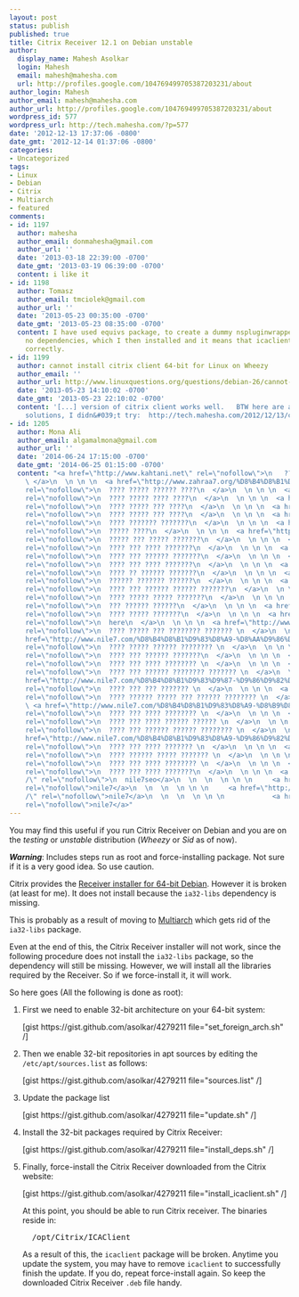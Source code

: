 ```yaml
---
layout: post
status: publish
published: true
title: Citrix Receiver 12.1 on Debian unstable
author:
  display_name: Mahesh Asolkar
  login: Mahesh
  email: mahesh@mahesha.com
  url: http://profiles.google.com/104769499705387203231/about
author_login: Mahesh
author_email: mahesh@mahesha.com
author_url: http://profiles.google.com/104769499705387203231/about
wordpress_id: 577
wordpress_url: http://tech.mahesha.com/?p=577
date: '2012-12-13 17:37:06 -0800'
date_gmt: '2012-12-14 01:37:06 -0800'
categories:
- Uncategorized
tags:
- Linux
- Debian
- Citrix
- Multiarch
- featured
comments:
- id: 1197
  author: mahesha
  author_email: donmahesha@gmail.com
  author_url: ''
  date: '2013-03-18 22:39:00 -0700'
  date_gmt: '2013-03-19 06:39:00 -0700'
  content: i like it
- id: 1198
  author: Tomasz
  author_email: tmciolek@gmail.com
  author_url: ''
  date: '2013-05-23 00:35:00 -0700'
  date_gmt: '2013-05-23 08:35:00 -0700'
  content: I have used equivs package, to create a dummy nspluginwrapper package with
    no dependencies, which I then installed and it means that icaclient installed
    correctly.
- id: 1199
  author: cannot install citrix client 64-bit for Linux on Wheezy
  author_email: ''
  author_url: http://www.linuxquestions.org/questions/debian-26/cannot-install-citrix-client-64-bit-for-linux-on-wheezy-4175463007/#post4957592
  date: '2013-05-23 14:10:02 -0700'
  date_gmt: '2013-05-23 22:10:02 -0700'
  content: '[...] version of citrix client works well.   BTW here are another possible
    solutions, I didn&#039;t try:  http://tech.mahesha.com/2012/12/13/c...bian-unstable/  https://help.ubuntu.com/community/CitrixICAClientHowTo  [...]'
- id: 1205
  author: Mona Ali
  author_email: algamalmona@gmail.com
  author_url: ''
  date: '2014-06-24 17:15:00 -0700'
  date_gmt: '2014-06-25 01:15:00 -0700'
  content: "<a href=\"http://www.kahtani.net\" rel=\"nofollow\">\n   ????? ??? ???????\n
    \ </a>\n  \n \n \n  <a href=\"http://www.zahraa7.org/%D8%B4%D8%B1%D9%83%D8%A9-%D8%AA%D9%86%D8%B8%D9%8A%D9%81-%D8%A8%D8%AC%D8%AF%D8%A9/%D8%B4%D8%B1%D9%83%D8%A9-%D8%AA%D9%86%D8%B8%D9%8A%D9%81-%D8%AE%D8%B2%D8%A7%D9%86%D8%A7%D8%AA-%D8%A8%D8%AC%D8%AF%D8%A9/\"
    rel=\"nofollow\">\n  ???? ????? ?????? ????\n  </a>\n  \n \n \n  <a href=\"http://www.zahraa7.org/%D8%B4%D8%B1%D9%83%D8%A9-%D8%AA%D8%AE%D8%B2%D9%8A%D9%86-%D8%A7%D8%AB%D8%A7%D8%AB-%D8%A8%D8%AC%D8%AF%D8%A9/\"
    rel=\"nofollow\">\n  ???? ????? ???? ????\n  </a>\n  \n \n \n  <a href=\"http://www.zahraa7.org/%D8%B4%D8%B1%D9%83%D8%A9-%D8%AA%D9%86%D8%B8%D9%8A%D9%81-%D8%B4%D9%82%D9%82-%D8%A8%D8%AC%D8%AF%D8%A9/\"
    rel=\"nofollow\">\n  ???? ????? ??? ????\n  </a>\n  \n \n \n  <a href=\"http://www.zahraa7.org/%D8%B4%D8%B1%D9%83%D8%A9-%D8%AA%D9%86%D8%B8%D9%8A%D9%81-%D9%81%D9%84%D9%84-%D8%A8%D8%AC%D8%AF%D8%A9/\"
    rel=\"nofollow\">\n  ???? ????? ??? ????\n  </a>\n  \n \n \n  <a href=\"http://www.furniture-movers.org/%D8%B4%D8%B1%D9%83%D8%A9-%D9%85%D9%82%D8%A7%D9%88%D9%84%D8%A7%D8%AA-%D8%A8%D8%A7%D9%84%D8%B1%D9%8A%D8%A7%D8%B6/\"
    rel=\"nofollow\">\n  ???? ??????? ???????\n  </a>\n  \n \n \n  <a href=\"http://www.furniture-movers.org/%D8%AA%D8%AE%D8%B2%D9%8A%D9%86-%D8%A7%D8%AB%D8%A7%D8%AB/%D8%AA%D8%BA%D9%84%D9%8A%D9%81-%D8%A7%D9%84%D8%A7%D8%AB%D8%A7%D8%AB/\"
    rel=\"nofollow\">\n  ????? ????\n  </a>\n  \n \n \n  <a href=\"http://www.furniture-movers.org/%D9%86%D9%82%D9%84-%D8%B9%D9%81%D8%B4/%D8%B4%D8%B1%D9%83%D8%A7%D8%AA-%D9%86%D9%82%D9%84-%D8%B9%D9%81%D8%B4-%D8%A8%D8%A7%D9%84%D8%B1%D9%8A%D8%A7%D8%B6/\"
    rel=\"nofollow\">\n  ????? ??? ????? ???????\n  </a>\n  \n \n \n  <a href=\"http://www.furniture-movers.org/%D8%B4%D8%B1%D9%83%D8%A9-%D8%B9%D8%B2%D9%84-%D8%A7%D8%B3%D8%B7%D8%AD-%D8%A8%D8%A7%D9%84%D8%B1%D9%8A%D8%A7%D8%B6/\"
    rel=\"nofollow\">\n  ???? ??? ???? ???????\n  </a>\n  \n \n \n  <a href=\"http://www.furniture-movers.org/%D8%B4%D8%B1%D9%83%D8%A9-%D8%B9%D8%B2%D9%84-%D8%AE%D8%B2%D8%A7%D9%86%D8%A7%D8%AA-%D8%A8%D8%A7%D9%84%D8%B1%D9%8A%D8%A7%D8%B6/\"
    rel=\"nofollow\">\n  ???? ??? ?????? ???????\n  </a>\n  \n \n \n  <a href=\"http://www.dammam-cleaning.com/%D8%B4%D8%B1%D9%83%D8%A9-%D9%86%D9%82%D9%84-%D8%A7%D8%AB%D8%A7%D8%AB-%D8%A8%D8%A7%D9%84%D8%AF%D9%85%D8%A7%D9%85/\"
    rel=\"nofollow\">\n  ???? ??? ???? ???????\n  </a>\n  \n \n \n  <a href=\"http://www.dammam-cleaning.com/%D8%B4%D8%B1%D9%83%D8%A9-%D8%B1%D8%B4-%D9%85%D8%A8%D9%8A%D8%AF%D8%A7%D8%AA-%D8%A8%D8%A7%D9%84%D8%AF%D9%85%D8%A7%D9%85/\"
    rel=\"nofollow\">\n  ???? ?? ?????? ???????\n  </a>\n  \n \n \n  <a href=\"http://www.dammam-cleaning.com/%D8%B4%D8%B1%D9%83%D8%A9-%D9%85%D9%83%D8%A7%D9%81%D8%AD%D8%A9-%D8%AD%D8%B4%D8%B1%D8%A7%D8%AA-%D8%A8%D8%A7%D9%84%D8%AE%D8%A8%D8%B1/\"
    rel=\"nofollow\">\n  ?????? ??????? ??????\n  </a>\n  \n \n \n  <a href=\"http://www.dammam-cleaning.com/%D8%B4%D8%B1%D9%83%D8%A9-%D9%83%D8%B4%D9%81-%D8%AA%D8%B3%D8%B1%D8%A8%D8%A7%D8%AA-%D8%A7%D9%84%D9%85%D9%8A%D8%A7%D9%87-%D8%A8%D8%A7%D9%84%D8%AF%D9%85%D8%A7%D9%85/\"
    rel=\"nofollow\">\n  ???? ??? ?????? ?????? ???????\n  </a>\n  \n \n \n  <a href=\"http://www.dammam-cleaning.com/%D8%B4%D8%B1%D9%83%D8%A9-%D8%AA%D9%86%D8%B8%D9%8A%D9%81-%D9%85%D9%88%D9%83%D9%8A%D8%AA-%D8%A8%D8%A7%D9%84%D8%AF%D9%85%D8%A7%D9%85/\"
    rel=\"nofollow\">\n  ???? ????? ????? ???????\n  </a>\n  \n \n \n  <a href=\"http://www.tasleek.org\"
    rel=\"nofollow\">\n  ??? ?????? ??????\n  </a>\n  \n \n \n  <a href=\"http://www.shamel7.com\"
    rel=\"nofollow\">\n  ???? ????? ???????\n  </a>\n  \n \n \n  <a href=\"https://plus.google.com/u/0/108593114992470265214\"
    rel=\"nofollow\">\n  here\n  </a>\n  \n \n \n  <a href=\"http://www.nile7.com/%D8%B4%D8%B1%D9%83%D8%A9-%D8%AA%D9%86%D8%B8%D9%8A%D9%81-%D9%81%D9%84%D9%84-%D8%A8%D8%A7%D9%84%D9%85%D8%AF%D9%8A%D9%86%D9%87-%D8%A7%D9%84%D9%85%D9%86%D9%88%D8%B1%D9%87/\"
    rel=\"nofollow\">\n  ???? ????? ??? ???????? ??????? \n  </a>\n  \n \n \n  <a
    href=\"http://www.nile7.com/%D8%B4%D8%B1%D9%83%D8%A9-%D8%AA%D9%86%D8%B8%D9%8A%D9%81-%D8%A8%D9%8A%D8%A7%D8%B1%D8%A7%D8%AA-%D8%A8%D8%A7%D9%84%D8%B8%D9%87%D8%B1%D8%A7%D9%86/\"
    rel=\"nofollow\">\n  ???? ????? ?????? ???????? \n  </a>\n  \n \n \n  <a href=\"http://www.nile7.com/%D8%B4%D8%B1%D9%83%D9%87-%D8%B9%D8%B2%D9%84-%D8%AE%D8%B2%D8%A7%D9%86%D8%A7%D8%AA-%D8%A8%D8%A7%D9%84%D8%AC%D8%A8%D9%8A%D9%84/\"
    rel=\"nofollow\">\n  ???? ??? ?????? ???????\n  </a>\n  \n \n \n  <a href=\"http://www.nile7.com/%D8%B4%D8%B1%D9%83%D8%A9-%D9%86%D9%82%D9%84-%D8%A3%D8%AB%D8%A7%D8%AB-%D8%A8%D8%A7%D9%84%D8%B8%D9%87%D8%B1%D8%A7%D9%86/\"
    rel=\"nofollow\">\n  ???? ??? ???? ???????? \n  </a>\n  \n \n \n  <a href=\"http://www.nile7.com/%D8%B4%D8%B1%D9%83%D8%A9-%D9%83%D8%B4%D9%81-%D8%AA%D8%B3%D8%B1%D8%A8%D8%A7%D8%AA-%D8%A8%D8%A7%D9%84%D9%85%D8%AF%D9%8A%D9%86%D9%87-%D8%A7%D9%84%D9%85%D9%86%D9%88%D8%B1%D9%87/\"
    rel=\"nofollow\">\n  ???? ??? ?????? ???????? ??????? \n  </a>\n  \n \n \n  <a
    href=\"http://www.nile7.com/%D8%B4%D8%B1%D9%83%D9%87-%D9%86%D9%82%D9%84-%D8%B9%D9%81%D8%B4-%D8%A8%D8%A7%D9%84%D8%B7%D8%A7%D8%A6%D9%81/\"
    rel=\"nofollow\">\n  ???? ??? ??? ??????? \n  </a>\n  \n \n \n  <a href=\"http://www.nile7.com/%D8%B4%D8%B1%D9%83%D8%A9-%D9%85%D9%83%D8%A7%D9%81%D8%AD%D8%A9-%D8%AD%D8%B4%D8%B1%D8%A7%D8%AA-%D9%88%D8%B1%D8%B4-%D9%85%D8%A8%D9%8A%D8%AF%D8%A7%D8%AA-%D8%A8%D8%A7%D9%84%D8%B8%D9%87%D8%B1%D8%A7%D9%86/\"
    rel=\"nofollow\">\n  ???? ?????? ????? ??? ?????? ???????? \n  </a>\n  \n \n \n
    \ <a href=\"http://www.nile7.com/%D8%B4%D8%B1%D9%83%D8%A9-%D8%B9%D8%B2%D9%84-%D8%A3%D8%B3%D8%B7%D8%AD-%D8%A8%D8%A7%D9%84%D8%A3%D8%AD%D8%B3%D8%A7%D8%A1/\"
    rel=\"nofollow\">\n  ???? ??? ???? ???????? \n  </a>\n  \n \n \n  <a href=\"http://www.nile7.com/%D8%B4%D8%B1%D9%83%D9%87-%D9%83%D8%B4%D9%81-%D8%AA%D8%B3%D8%B1%D8%A8-%D8%A7%D9%84%D9%85%D9%8A%D8%A7%D9%87-%D8%A8%D8%A7%D9%84%D8%AE%D8%B1%D8%AC/\"
    rel=\"nofollow\">\n  ???? ??? ???? ?????? ?????? \n  </a>\n  \n \n \n  <a href=\"http://www.nile7.com/%D8%B4%D8%B1%D9%83%D8%A9-%D9%83%D8%B4%D9%81-%D8%AA%D8%B3%D8%B1%D8%A8%D8%A7%D8%AA-%D8%A7%D9%84%D9%85%D9%8A%D8%A7%D9%87-%D8%A8%D8%A7%D9%84%D8%A3%D8%AD%D8%B3%D8%A7%D8%A1/\"
    rel=\"nofollow\">\n  ???? ??? ?????? ?????? ???????? \n  </a>\n  \n \n \n  <a
    href=\"http://www.nile7.com/%D8%B4%D8%B1%D9%83%D8%A9-%D9%86%D9%82%D9%84-%D8%A7%D8%AB%D8%A7%D8%AB-%D8%A8%D8%A7%D9%84%D8%AC%D8%A8%D9%8A%D9%84/\"
    rel=\"nofollow\">\n  ???? ??? ???? ??????? \n  </a>\n  \n \n \n  <a href=\"http://www.nile7.com/%D8%B4%D8%B1%D9%83%D8%A9-%D9%85%D9%83%D8%A7%D9%81%D8%AD%D9%87-%D8%AD%D8%B4%D8%B1%D8%A7%D8%AA-%D8%A8%D8%A7%D9%84%D8%AF%D9%85%D8%A7%D9%85/\"
    rel=\"nofollow\">\n  ???? ?????? ????? ??????? \n  </a>\n  \n \n \n  <a href=\"http://www.nile7.com/%D8%B4%D8%B1%D9%83%D8%A9-%D9%86%D9%82%D9%84-%D8%A3%D8%AB%D8%A7%D8%AB-%D8%A8%D8%A7%D9%84%D8%A3%D8%AD%D8%B3%D8%A7%D8%A1/\"
    rel=\"nofollow\">\n  ???? ??? ???? ???????? \n  </a>\n  \n \n \n  <a href=\"http://www.nile7.com/%D8%B4%D8%B1%D9%83%D8%A9-%D8%B9%D8%B2%D9%84-%D8%A3%D8%B3%D8%B7%D8%AD-%D8%A8%D8%A7%D9%84%D9%82%D8%B7%D9%8A%D9%81/\"
    rel=\"nofollow\">\n  ???? ??? ???? ???????\n  </a>\n  \n \n \n  <a href=\"http://engmonaalgamal.blogspot.com/p/blog-page_18.html
    /\" rel=\"nofollow\">\n  nile7seo</a>\n  \n  \n  \n \n \n     <a href=\"http://monaali.byethost33.com/wordpress/\"
    rel=\"nofollow\">nile7</a>\n  \n  \n  \n \n \n     <a href=\"http://engmona.blogspot.com
    /\" rel=\"nofollow\">nile7</a>\n  \n  \n  \n \n \n            <a href=\"http://monaalinile.tumblr.com/\"
    rel=\"nofollow\">nile7</a>"
---
```

<p>You may find this useful if you run Citrix Receiver on Debian and you are on the <em>testing</em> or <em>unstable</em> distribution (<em>Wheezy</em> or <em>Sid</em> as of now).</p>
<p><em><strong>Warning</strong></em>: Includes steps run as root and force-installing package. Not sure if it is a very good idea. So use caution.</p>
<p>Citrix provides the <a href="http://www.citrix.com/downloads/citrix-receiver/receivers-by-platform/receiver-for-linux-121.html" target="_blank">Receiver installer for 64-bit Debian</a>. However it is broken (at least for me). It does not install because the <code>ia32-libs</code> dependency is missing.</p>
<p>This is probably as a result of moving to <a href="http://wiki.debian.org/Multiarch" target="_blank">Multiarch</a> which gets rid of the <code>ia32-libs</code> package.</p>
<p>Even at the end of this, the Citrix Receiver installer will not work, since the following procedure does not install the <code>ia32-libs</code> package, so the dependency will still be missing. However, we will install all the libraries required by the Receiver. So if we force-install it, it will work.</p>
<p>So here goes (All the following is done as root):</p>
<ol>
<li>First we need to enable 32-bit architecture on your 64-bit system:
<p>[gist https://gist.github.com/asolkar/4279211 file="set_foreign_arch.sh" /]</p>
</li>
<li>Then we enable 32-bit repositories in apt sources by editing the <code>/etc/apt/sources.list</code> as follows:
<p>[gist https://gist.github.com/asolkar/4279211 file="sources.list" /]</p>
</li>
<li>Update the package list
<p>[gist https://gist.github.com/asolkar/4279211 file="update.sh" /]</p>
</li>
<li>Install the 32-bit packages required by Citrix Receiver:
<p>[gist https://gist.github.com/asolkar/4279211 file="install_deps.sh" /]</p>
</li>
<li>Finally, force-install the Citrix Receiver downloaded from the Citrix website:
<p>[gist https://gist.github.com/asolkar/4279211 file="install_icaclient.sh" /]</p>
</li>
<p>At this point, you should be able to run Citrix receiver. The binaries reside in:</p>
<pre>
  /opt/Citrix/ICAClient
</pre>
<p>As a result of this, the <code>icaclient</code> package will be broken. Anytime you update the system, you may have to remove <code>icaclient</code> to successfully finish the update. If you do, repeat force-install again. So keep the downloaded Citrix Receiver <code>.deb</code> file handy.</p>
